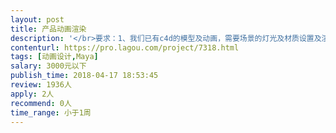 ```yaml
---                
layout: post       
title: 产品动画渲染           
description: '</br>要求：1、我们已有c4d的模型及动画，需要场景的灯光及材质设置及渲染；</br>         2、熟练Maya或c4d的渲染</br>'     
contenturl: https://pro.lagou.com/project/7318.html      
tags: [动画设计,Maya]            
salary: 3000元以下          
publish_time: 2018-04-17 18:53:45         
review: 1936人                   
apply: 2人                   
recommend: 0人                   
time_range: 小于1周              
---                 
```


